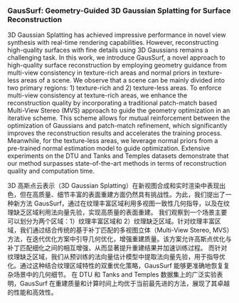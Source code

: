 ### GausSurf: Geometry-Guided 3D Gaussian Splatting for Surface Reconstruction

3D Gaussian Splatting has achieved impressive performance in novel view synthesis with real-time rendering capabilities. However, reconstructing high-quality surfaces with fine details using 3D Gaussians remains a challenging task. In this work, we introduce GausSurf, a novel approach to high-quality surface reconstruction by employing geometry guidance from multi-view consistency in texture-rich areas and normal priors in texture-less areas of a scene. We observe that a scene can be mainly divided into two primary regions: 1) texture-rich and 2) texture-less areas. To enforce multi-view consistency at texture-rich areas, we enhance the reconstruction quality by incorporating a traditional patch-match based Multi-View Stereo (MVS) approach to guide the geometry optimization in an iterative scheme. This scheme allows for mutual reinforcement between the optimization of Gaussians and patch-match refinement, which significantly improves the reconstruction results and accelerates the training process. Meanwhile, for the texture-less areas, we leverage normal priors from a pre-trained normal estimation model to guide optimization. Extensive experiments on the DTU and Tanks and Temples datasets demonstrate that our method surpasses state-of-the-art methods in terms of reconstruction quality and computation time.

3D 高斯点云表示（3D Gaussian Splatting）在新视图合成和实时渲染中表现出色，但在高质量、细节丰富的表面重建方面仍然具有挑战性。为此，我们提出了一种新方法 GausSurf，通过在纹理丰富区域利用多视图一致性几何指导，以及在纹理缺乏区域利用法向量先验，实现高质量的表面重建。
我们观察到一个场景主要可以划分为两个区域：1）纹理丰富区域和 2）纹理缺乏区域。针对纹理丰富区域，我们通过结合传统的基于补丁匹配的多视图立体（Multi-View Stereo, MVS）方法，在迭代优化方案中引导几何优化，增强重建质量。该方案允许高斯点优化与补丁匹配细化之间的相互增强，从而显著提升重建结果并加速训练过程。
而针对纹理缺乏区域，我们从预训练的法向量估计模型中提取法向量先验，用于指导优化。通过这种结合纹理区域特性的双重优化策略，GausSurf 能够更准确地恢复复杂场景中的几何细节。
在 DTU 和 Tanks and Temples 数据集上的广泛实验表明，GausSurf 在重建质量和计算时间上均优于当前最先进的方法，展现了其卓越的性能和高效性。

